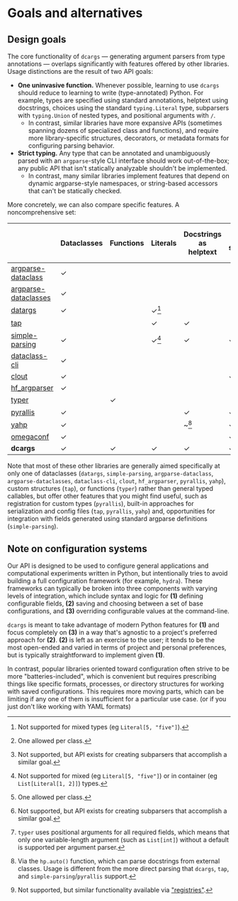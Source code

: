 # Goals and alternatives

## Design goals

The core functionality of `dcargs` — generating argument parsers from type
annotations — overlaps significantly with features offered by other libraries.
Usage distinctions are the result of two API goals:

- **One uninvasive function.** Whenever possible, learning to use `dcargs`
  should reduce to learning to write (type-annotated) Python. For example, types
  are specified using standard annotations, helptext using docstrings, choices
  using the standard `typing.Literal` type, subparsers with `typing.Union` of
  nested types, and positional arguments with `/`.
  - In contrast, similar libraries have more expansive APIs (sometimes spanning
    dozens of specialized class and functions), and require more
    library-specific structures, decorators, or metadata formats for configuring
    parsing behavior.
- **Strict typing.** Any type that can be annotated and unambiguously parsed
  with an `argparse`-style CLI interface should work out-of-the-box; any public
  API that isn't statically analyzable shouldn't be implemented.
  - In contrast, many similar libraries implement features that depend on
    dynamic argparse-style namespaces, or string-based accessors that can't be
    statically checked.

More concretely, we can also compare specific features. A noncomprehensive set:

|                                              | Dataclasses | Functions | Literals             | Docstrings as helptext | Nested structures | Unions over primitives | Unions over nested types  | Lists, tuples        | Dictionaries | Generics |
| -------------------------------------------- | ----------- | --------- | -------------------- | ---------------------- | ----------------- | ---------------------- | ------------------------- | -------------------- | ------------ | -------- |
| [argparse-dataclass][argparse-dataclass]     | ✓           |           |                      |                        |                   |                        |                           |                      |              |          |
| [argparse-dataclasses][argparse-dataclasses] | ✓           |           |                      |                        |                   |                        |                           |                      |              |          |
| [datargs][datargs]                           | ✓           |           | ✓[^datargs_literals] |                        |                   |                        | ✓[^datargs_unions_nested] | ✓                    |              |          |
| [tap][tap]                                   |             |           | ✓                    | ✓                      |                   | ✓                      | ~[^tap_unions_nested]     | ✓                    |              |          |
| [simple-parsing][simple-parsing]             | ✓           |           | ✓[^simp_literals]    | ✓                      | ✓                 | ✓                      | ✓[^simp_unions_nested]    | ✓                    | ✓            |          |
| [dataclass-cli][dataclass-cli]               | ✓           |           |                      |                        |                   |                        |                           |                      |              |          |
| [clout][clout]                               | ✓           |           |                      |                        | ✓                 |                        |                           |                      |              |          |
| [hf_argparser][hf_argparser]                 | ✓           |           |                      |                        |                   |                        |                           | ✓                    | ✓            |          |
| [typer][typer]                               |             | ✓         |                      |                        |                   |                        | ~[^typer_unions_nested]   | ~[^typer_containers] |              |          |
| [pyrallis][pyrallis]                         | ✓           |           |                      | ✓                      | ✓                 |                        |                           | ✓                    |              |          |
| [yahp][yahp]                                 | ✓           |           |                      | ~[^yahp_docstrings]    | ✓                 | ✓                      | ~[^yahp_unions_nested]    | ✓                    |              |          |
| [omegaconf][omegaconf]                       | ✓           |           |                      |                        | ✓                 |                        |                           | ✓                    | ✓            |          |
| **dcargs**                                   | ✓           | ✓         | ✓                    | ✓                      | ✓                 | ✓                      | ✓                         | ✓                    | ✓            | ✓        |

<!-- prettier-ignore-start -->

[datargs]: https://github.com/roee30/datargs
[tap]: https://github.com/swansonk14/typed-argument-parser
[simple-parsing]: https://github.com/lebrice/SimpleParsing
[argparse-dataclass]: https://pypi.org/project/argparse-dataclass/
[argparse-dataclasses]: https://pypi.org/project/argparse-dataclasses/
[dataclass-cli]: https://github.com/malte-soe/dataclass-cli
[clout]: https://pypi.org/project/clout/
[hf_argparser]: https://github.com/huggingface/transformers/blob/master/src/transformers/hf_argparser.py
[pyrallis]: https://github.com/eladrich/pyrallis/
[typer]: https://typer.tiangolo.com/
[yahp]: https://github.com/mosaicml/yahp
[omegaconf]: https://omegaconf.readthedocs.io/en/2.1_branch/structured_config.html

[^datargs_unions_nested]: One allowed per class.
[^tap_unions_nested]: Not supported, but API exists for creating subparsers that accomplish a similar goal.
[^simp_unions_nested]: One allowed per class.
[^yahp_unions_nested]: Not supported, but similar functionality available via ["registries"](https://docs.mosaicml.com/projects/yahp/en/stable/examples/registry.html).
[^typer_unions_nested]: Not supported, but API exists for creating subparsers that accomplish a similar goal.
[^simp_literals]: Not supported for mixed (eg `Literal[5, "five"]`) or in container (eg `List[Literal[1, 2]]`) types.
[^datargs_literals]: Not supported for mixed types (eg `Literal[5, "five"]`).
[^typer_containers]: `typer` uses positional arguments for all required fields, which means that only one variable-length argument (such as `List[int]`) without a default is supported per argument parser.
[^yahp_docstrings]: Via the `hp.auto()` function, which can parse docstrings from external classes. Usage is different from the more direct parsing that `dcargs`, `tap`, and `simple-parsing`/`pyrallis` support.

<!-- prettier-ignore-end -->

Note that most of these other libraries are generally aimed specifically at only
one of dataclasses (`datargs`, `simple-parsing`, `argparse-dataclass`,
`argparse-dataclasses`, `dataclass-cli`, `clout`, `hf_argparser`, `pyrallis`,
`yahp`), custom structures (`tap`), or functions (`typer`) rather than general
typed callables, but offer other features that you might find useful, such as
registration for custom types (`pyrallis`), built-in approaches for
serialization and config files (`tap`, `pyrallis`, `yahp`) and, opportunities
for integration with fields generated using standard argparse definitions
(`simple-parsing`).

## Note on configuration systems

Our API is designed to be used to configure general applications and
computational experiments written in Python, but intentionally tries to avoid
building a full configuration framework (for example, `hydra`). These frameworks
can typically be broken into three components with varying levels of
integration, which include syntax and logic for **(1)** defining configurable
fields, **(2)** saving and choosing between a set of base configurations, and
**(3)** overriding configurable values at the command-line.

`dcargs` is meant to take advantage of modern Python features for **(1)** and
focus completely on **(3)** in a way that's agnostic to a project's preferred
approach for **(2)**. **(2)** is left as an exercise to the user; it tends to be
the most open-ended and varied in terms of project and personal preferences, but
is typically straightforward to implement given **(1)**.

In contrast, popular libraries oriented toward configuration often strive to be
more "batteries-included", which is convenient but requires prescribing things
like specific formats, processes, or directory structures for working with saved
configurations. This requires more moving parts, which can be limiting if any
one of them is insufficient for a particular use case. (or if you just don't
like working with YAML formats)
